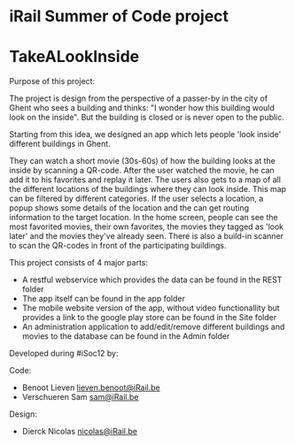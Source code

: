 iRail Summer of Code project
============================

<h1> TakeALookInside </h1>




Purpose of this project:

The project is design from the perspective of a passer-by in the city of Ghent who sees a building and thinks:
"I wonder how this building would look on the inside". But the building is closed or is never open to the public.

Starting from this idea, we designed an app which lets people 'look inside' different buildings in Ghent.

They can watch a short movie (30s-60s) of how the building looks at the inside by scanning a QR-code.
After the user watched the movie, he can add it to his favorites and replay it later. The users also gets to a map
of all the different locations of the buildings where they can look inside. This map can be filtered by different
categories. If the user selects a location, a popup shows some details of the location and the can get routing information
to the target location.
In the home screen, people can see the most favorited movies, their own favorites, the movies they tagged as 'look later'
and the movies they've already seen.
There is also a build-in scanner to scan the QR-codes in front of the participating buildings.


This project consists of 4 major parts:
- A restful webservice which provides the data
    can be found in the REST folder
- The app itself
    can be found in the app folder
- The mobile website version of the app, without video functionallity but provides a link to the google play store
    can be found in the Site folder
- An administration application to add/edit/remove different buildings and movies to the database
    can be found in the Admin folder
    



Developed during #iSoc12 by:

Code:
- Benoot Lieven     <lieven.benoot@iRail.be>    
- Verschueren Sam   <sam@iRail.be>              

Design:
- Dierck Nicolas    <nicolas@iRail.be>          